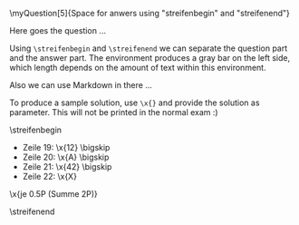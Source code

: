 
\myQuestion[5]{Space for anwers using "streifenbegin" and "streifenend"}

Here goes the question ...


Using `\streifenbegin` and `\streifenend` we can separate the question part
and the answer part. The environment produces a gray bar on the left side, 
which length depends on the amount of text within this environment. 

Also we can use Markdown in there ... 

To produce a sample solution, use `\x{}` and provide the solution as parameter.
This will not be printed in the normal exam :)


\streifenbegin

*   Zeile 19: \x{12}
    \bigskip
*   Zeile 20: \x{A}
    \bigskip
*   Zeile 21: \x{42}
    \bigskip
*   Zeile 22: \x{X}

\x{je 0.5P (Summe 2P)}

\streifenend




